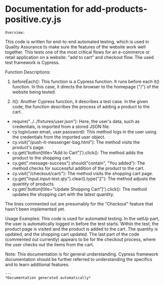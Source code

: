 # Documentation for add-products-positive.cy.js
    
    Overview:
This code is written for end-to-end automated testing, which is used in Quality Assurance to make sure the features of the website work well together. This tests one of the most critical flows for an e-commerce or retail application on a website: "add to cart" and checkout flow. The used test framework is Cypress.

Function Descriptions:
1. beforeEach(): This function is a Cypress function. It runs before each it() function. In this case, it directs the browser to the homepage ("/") of the website being tested.

2. it(): Another Cypress function, it describes a test case. In the given code, the function describes the process of adding a product to the cart.

- require("../../fixtures/user.json"): Here, the user's data, such as credentials, is imported from a stored JSON file. 
- cy.login(user.email, user.password): This method logs in the user using the credentials from the imported user object.
- cy.visit("/push-it-messenger-bag.html"): The method visits the product's page.
- cy.get('button[title="Add to Cart"]').click(): The method adds the product to the shopping cart.
- cy.get(".message-success").should("contain", "You added"): The method checks for successful addition of the product to the cart.
- cy.visit("/checkout/cart/"): The method visits the shopping cart page.
- cy.get("input.input-text.qty").clear().type("2"): The method adjusts the quantity of products.
- cy.get('button[title="Update Shopping Cart"]').click(): The method updates the shopping cart with the latest quantity.
  
The lines commented out are presumably for the "Checkout" feature that hasn't been implemented yet.

Usage Examples:
This code is used for automated testing. In the setUp part, the user is automatically logged in before the test starts. Within the test, the product page is visited and the product is added to the cart. The quantity is updated, and the shopping cart updated. The last part of the code (commented out currently) appears to be for the checkout process, where the user checks out the items from the cart.

Note:
This documentation is for general understanding. Cypress framework documentation should be further referred to understanding the specifics and to learn additional features.

    ---
    *Documentation generated automatically*


    